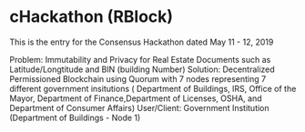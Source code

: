 # cHackathon (RBlock)
This is the entry for the Consensus Hackathon dated May 11 - 12, 2019

Problem: Immutability and Privacy for Real Estate Documents such as Latitude/Longtitude and BIN (building Number)
Solution: Decentralized Permissioned Blockchain using Quorum with 7 nodes representing 7 different government insitutions ( Department of Buildings, IRS, Office of the Mayor, Department of Finance,Department of Licenses, OSHA, and Department of Consumer Affairs)
User/Client: Government Institution (Department of Buildings - Node 1)

